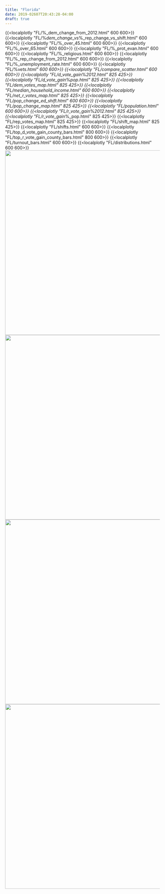 ```yaml
---
title: "Florida"
date: 2019-02607T20:43:28-04:00
draft: true
---
```



{{<localplotly "FL/%_dem_change_from_2012.html" 600 600>}}
{{<localplotly "FL/%_dem_change_vs_%_rep_change_vs_shift.html" 600 600>}}
{{<localplotly "FL/%_over_45.html" 600 600>}}
{{<localplotly "FL/%_over_65.html" 600 600>}}
{{<localplotly "FL/%_prot_evan.html" 600 600>}}
{{<localplotly "FL/%_religious.html" 600 600>}}
{{<localplotly "FL/%_rep_change_from_2012.html" 600 600>}}
{{<localplotly "FL/%_unemployment_rate.html" 600 600>}}
{{<localplotly "FL/%_vets.html" 600 600>}}
{{<localplotly "FL/compare_scatter.html" 600 600>}}
{{<localplotly "FL/d_vote_gain_%_2012.html" 825 425>}}
{{<localplotly "FL/d_vote_gain_%_pop.html" 825 425>}}
{{<localplotly "FL/dem_votes_map.html" 825 425>}}
{{<localplotly "FL/median_household_income.html" 600 600>}}
{{<localplotly "FL/net_r_votes_map.html" 825 425>}}
{{<localplotly "FL/pop_change_ed_shift.html" 600 600>}}
{{<localplotly "FL/pop_change_map.html" 825 425>}}
{{<localplotly "FL/population.html" 600 600>}}
{{<localplotly "FL/r_vote_gain_%_2012.html" 825 425>}}
{{<localplotly "FL/r_vote_gain_%_pop.html" 825 425>}}
{{<localplotly "FL/rep_votes_map.html" 825 425>}}
{{<localplotly "FL/shift_map.html" 825 425>}}
{{<localplotly "FL/shifts.html" 600 600>}}
{{<localplotly "FL/top_d_vote_gain_county_bars.html" 800 600>}}
{{<localplotly "FL/top_r_vote_gain_county_bars.html" 800 600>}}
{{<localplotly "FL/turnout_bars.html" 600 600>}}
{{<localplotly "FL/distributions.html" 600 600>}}
<img src="/FL/net_gop_votes_waterfall.png" width="600" height="600" />
<img src="/FL/r_votes_waterfall.png" width="600" height="600" />
<img src="/FL/d_votes_waterfall.png" width="600" height="600" />
<img src="/FL/tot_votes_waterfall.png" width="600" height="600" />
